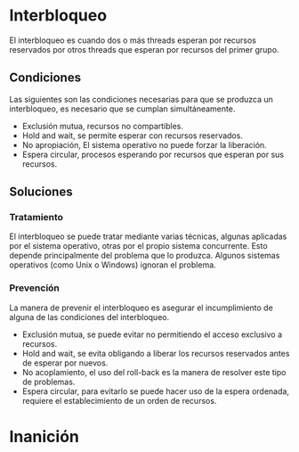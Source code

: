 # Interbloqueo
El interbloqueo es cuando dos o más threads esperan por recursos reservados por otros threads que esperan por recursos del primer grupo.
## Condiciones
Las siguientes son las condiciones necesarias para que se produzca un interbloqueo, es necesario que se cumplan simultáneamente.
- Exclusión mutua, recursos no compartibles.
- Hold and wait, se permite esperar con recursos reservados.
- No apropiación, El sistema operativo no puede forzar la liberación.
- Espera circular, procesos esperando por recursos que esperan por sus recursos.
## Soluciones
### Tratamiento
El interbloqueo se puede tratar mediante varias técnicas, algunas aplicadas por el sistema operativo, otras por el propio sistema concurrente. Esto depende principalmente del problema que lo produzca.
Algunos sistemas operativos (como Unix o Windows) ignoran el problema.
### Prevención
La manera de prevenir el interbloqueo es asegurar el incumplimiento de alguna de las condiciones del interbloqueo.
- Exclusión mutua, se puede evitar no permitiendo el acceso exclusivo a recursos.
- Hold and wait, se evita obligando a liberar los recursos reservados antes de esperar por nuevos.
- No acoplamiento, el uso del roll-back es la manera de resolver este tipo de problemas.
- Espera circular, para evitarlo se puede hacer uso de la espera ordenada, requiere el establecimiento de un orden de recursos.
# Inanición
